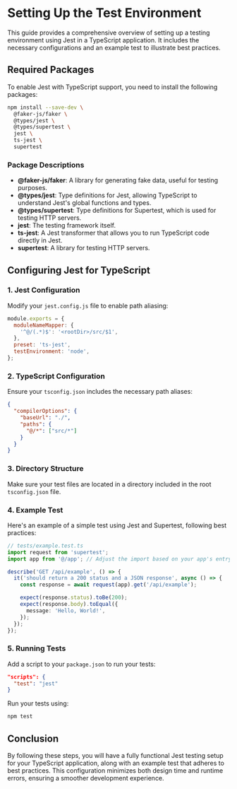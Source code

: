 # Setting Up the Test Environment

This guide provides a comprehensive overview of setting up a testing environment using Jest in a TypeScript application. It includes the necessary configurations and an example test to illustrate best practices.

## Required Packages

To enable Jest with TypeScript support, you need to install the following packages:

```bash
npm install --save-dev \
  @faker-js/faker \
  @types/jest \
  @types/supertest \
  jest \
  ts-jest \
  supertest
```

### Package Descriptions

- **@faker-js/faker**: A library for generating fake data, useful for testing purposes.
- **@types/jest**: Type definitions for Jest, allowing TypeScript to understand Jest's global functions and types.
- **@types/supertest**: Type definitions for Supertest, which is used for testing HTTP servers.
- **jest**: The testing framework itself.
- **ts-jest**: A Jest transformer that allows you to run TypeScript code directly in Jest.
- **supertest**: A library for testing HTTP servers.

## Configuring Jest for TypeScript

### 1. Jest Configuration

Modify your `jest.config.js` file to enable path aliasing:

```javascript
module.exports = {
  moduleNameMapper: {
    '^@/(.*)$': '<rootDir>/src/$1',
  },
  preset: 'ts-jest',
  testEnvironment: 'node',
};
```

### 2. TypeScript Configuration

Ensure your `tsconfig.json` includes the necessary path aliases:

```json
{
  "compilerOptions": {
    "baseUrl": "./",
    "paths": {
      "@/*": ["src/*"]
    }
  }
}
```

### 3. Directory Structure

Make sure your test files are located in a directory included in the root `tsconfig.json` file.

### 4. Example Test

Here's an example of a simple test using Jest and Supertest, following best practices:

```typescript
// tests/example.test.ts
import request from 'supertest';
import app from '@/app'; // Adjust the import based on your app's entry point

describe('GET /api/example', () => {
  it('should return a 200 status and a JSON response', async () => {
    const response = await request(app).get('/api/example');

    expect(response.status).toBe(200);
    expect(response.body).toEqual({
      message: 'Hello, World!',
    });
  });
});
```

### 5. Running Tests

Add a script to your `package.json` to run your tests:

```json
"scripts": {
  "test": "jest"
}
```

Run your tests using:

```bash
npm test
```

## Conclusion

By following these steps, you will have a fully functional Jest testing setup for your TypeScript application, along with an example test that adheres to best practices. This configuration minimizes both design time and runtime errors, ensuring a smoother development experience.
